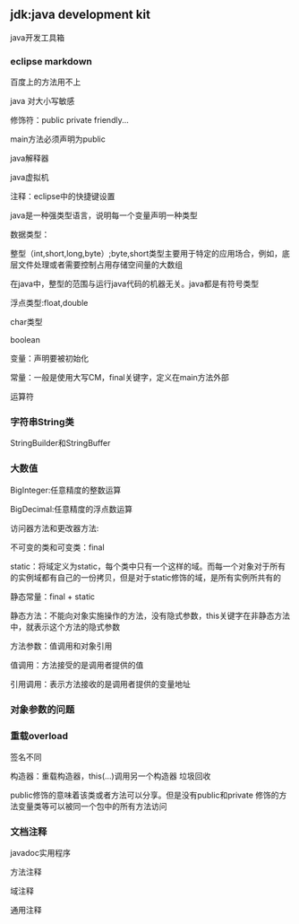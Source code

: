 ## jdk:java development kit

java开发工具箱

### eclipse markdown

百度上的方法用不上

java 对大小写敏感

修饰符：public private friendly...

main方法必须声明为public

java解释器

java虚拟机

注释：eclipse中的快捷键设置

java是一种强类型语言，说明每一个变量声明一种类型

数据类型：

整型（int,short,long,byte）;byte,short类型主要用于特定的应用场合，例如，底层文件处理或者需要控制占用存储空间量的大数组

在java中，整型的范围与运行java代码的机器无关。java都是有符号类型

浮点类型:float,double

char类型

boolean

变量：声明要被初始化

常量：一般是使用大写CM，final关键字，定义在main方法外部

运算符

### 字符串String类

StringBuilder和StringBuffer

### 大数值

BigInteger:任意精度的整数运算

BigDecimal:任意精度的浮点数运算

访问器方法和更改器方法:

不可变的类和可变类：final

static：将域定义为static，每个类中只有一个这样的域。而每一个对象对于所有的实例域都有自己的一份拷贝，但是对于static修饰的域，是所有实例所共有的

静态常量：final + static

静态方法：不能向对象实施操作的方法，没有隐式参数，this关键字在非静态方法中，就表示这个方法的隐式参数

方法参数：值调用和对象引用

值调用：方法接受的是调用者提供的值

引用调用：表示方法接收的是调用者提供的变量地址

### 对象参数的问题
### 重载overload

签名不同


构造器：重载构造器，this(...)调用另一个构造器
垃圾回收

public修饰的意味着该类或者方法可以分享。但是没有public和private 修饰的方法变量类等可以被同一个包中的所有方法访问
### 文档注释

javadoc实用程序

方法注释

域注释

通用注释
